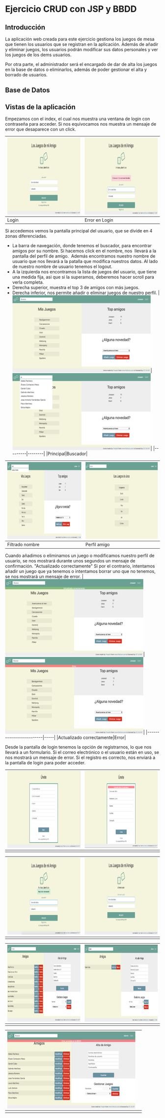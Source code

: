 # Ejercicio CRUD con JSP y BBDD

## Introducción

La aplicación web creada para este ejercicio gestiona los juegos de mesa que tienen los usuarios que se registran en la aplicación.
Además de añadir y eliminar juegos, los usuarios podrán modificar sus datos personales y ver los juegos de los dems usuarios.

Por otra parte, el administrador será el encargado de dar de alta los juegos en la base de datos o eliminarlos, además de poder gestionar el alta y borrado de usuarios.

## Base de Datos




## Vistas de la aplicación

Empezamos con el index, el cual nos muestra una ventana de login con contraseña para acceder.
Si nos equivocamos nos muestra un mensaje de error que desaparece con un click.
 
|<img src="capturas/01.png" alt="alt text" width="450" height="250">|<img src="capturas/02.png" alt="alt text" width="450" height="250">|
|-----|--------------|
|Login|Error en Login|

Si accedemos vemos la pantalla principal del usuario, que se divide en 4 zonas diferenciadas.
- La barra de navegación, donde tenemos el buscador, para encontrar amigos por su nombre. Si hacemos click en el nombre, nos 
  llevará a la pantalla del perfil de amigo.
  Además encontramos nuestro nombre de usuario que nos llevará a la patalla que modifica nuestros datos.
  Al lado de nuestro nombre de usuario tenemos el logout.
- A la izquierda nos encontramos la lista de juegos del usuario, que tiene una medida fija, asi que si la superamos, deberemos   hacer scroll para verla completa.
- Derecha superior, muestra el top 3 de amigos con más juegos.
- Derecha inferior, nos permite añadir o eliminar juegos de nuestro perfil.
|<img src="capturas/03.png" alt="alt text" width="450" height="250">|<img src="capturas/04.png" alt="alt text" width="450" height="250">|
|---------|--------|
|Principal|Buscador|


|<img src="capturas/05.png" alt="alt text" width="450" height="250">|<img src="capturas/06.png" alt="alt text" width="450" height="250">|
|---------------|------------|
|Filtrado nombre|Perfil amigo|

Cuando añadimos o eliminamos un juego o modificamos nuestro perfil de usuario, se nos mostrará durante unos segundos un mensaje de confirmación. "Actualizado correctamente"
Si por el contrario, intentamos añadir un juego que ya tenemos o intentamos borrar uno que no tenemos, se nos mostrará un mensaje de error.
|<img src="capturas/07.png" alt="alt text" width="450" height="250">|<img src="capturas/08.png" alt="alt text" width="450" height="250">|
|-------------------------|-----|
|Actualizado correctamente|Error|

Desde la pantalla de login tenemos la opción de registrarnos, lo que nos llevará a un formulario.
Si el correo electrónico o el usuario están en uso, se nos mostrará un mensaje de error.
Si el registro es correcto, nos enviará a la pantalla de login para poder acceder.

|<img src="capturas/09.png" alt="alt text" width="450" height="250">|<img src="capturas/10.png" alt="alt text" width="450" height="250">|
|-----|-----|
|     |     |

|<img src="capturas/11.png" alt="alt text" width="450" height="250">|<img src="capturas/12.png" alt="alt text" width="450" height="250">|
|-----|-----|
|     |     |

|<img src="capturas/13.png" alt="alt text" width="450" height="250">|<img src="capturas/14.png" alt="alt text" width="450" height="250">|
|-----|-----|
|     |     |

|<img src="capturas/15.png" alt="alt text" width="417" height="250">|     |
|-----|-----|
|     |     |




